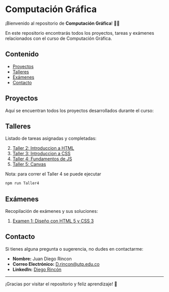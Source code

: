# Computación Gráfica

¡Bienvenido al repositorio de **Computación Gráfica**! 🎨✨

En este repositorio encontrarás todos los proyectos, tareas y exámenes relacionados con el curso de Computación Gráfica.

## Contenido

- [Proyectos](#proyectos)
- [Talleres](#talleres)
- [Exámenes](#exámenes)
- [Contacto](#contacto)

## Proyectos

Aquí se encuentran todos los proyectos desarrollados durante el curso:

<!-- 1. [Proyecto 1: Título del Proyecto](proyectos/proyecto1)
2. [Proyecto 2: Título del Proyecto](proyectos/proyecto2)
3. [Proyecto 3: Título del Proyecto](proyectos/proyecto3) -->

## Talleres

Listado de tareas asignadas y completadas:

2. [Taller 2: Introduccion a HTML ](Talleres/Taller%202)
3. [Taller 3: Introduccion a CSS ](Talleres/Taller%203/)
4. [Taller 4: Fundamentos de JS ](Talleres/Taller%204/)
5. [Taller 5: Canvas](Talleres/Taller%205/)

Nota: para correr el Taller 4 se puede ejecutar 
```bash
npm run Taller4
```


## Exámenes

Recopilación de exámenes y sus soluciones:

1. [Examen 1: Diseño con HTML 5 y CSS 3](Parcial1)
<!-- 1. [Examen 1: Diseño con HTML 5 y CSS 3](Parciales/Parcial1) -->

## Contacto

Si tienes alguna pregunta o sugerencia, no dudes en contactarme:

- **Nombre:** Juan Diego Rincon 
- **Correo Electrónico:** [D.rincon@utp.edu.co](mailto:D.rincon@utp.edu.co)
- **LinkedIn:** [Diego Rincón](www.linkedin.com/in/di3go00)

---

¡Gracias por visitar el repositorio y feliz aprendizaje! 🚀